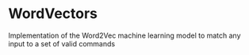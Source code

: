 # WordVectors
Implementation of the Word2Vec machine learning model to match any input to a set of valid commands
